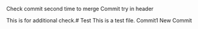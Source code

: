 Check commit second time to merge Commit try in header



This is for additional check.# Test
This is a test file.
Commit1
New Commit
